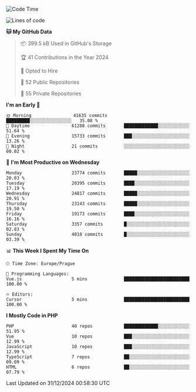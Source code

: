 <!--START_SECTION:waka-->
![Code Time](http://img.shields.io/badge/Code%20Time-1%2C584%20hrs%203%20mins-blue)

![Lines of code](https://img.shields.io/badge/From%20Hello%20World%20I%27ve%20Written-36.6%20million%20lines%20of%20code-blue)

**🐱 My GitHub Data** 

> 📦 399.5 kB Used in GitHub's Storage 
 > 
> 🏆 41 Contributions in the Year 2024
 > 
> 💼 Opted to Hire
 > 
> 📜 52 Public Repositories 
 > 
> 🔑 55 Private Repositories 
 > 
**I'm an Early 🐤** 

```text
🌞 Morning                41635 commits       █████████░░░░░░░░░░░░░░░░   35.08 % 
🌆 Daytime                61288 commits       █████████████░░░░░░░░░░░░   51.64 % 
🌃 Evening                15733 commits       ███░░░░░░░░░░░░░░░░░░░░░░   13.26 % 
🌙 Night                  21 commits          ░░░░░░░░░░░░░░░░░░░░░░░░░   00.02 % 
```
📅 **I'm Most Productive on Wednesday** 

```text
Monday                   23774 commits       █████░░░░░░░░░░░░░░░░░░░░   20.03 % 
Tuesday                  20395 commits       ████░░░░░░░░░░░░░░░░░░░░░   17.19 % 
Wednesday                24817 commits       █████░░░░░░░░░░░░░░░░░░░░   20.91 % 
Thursday                 23143 commits       █████░░░░░░░░░░░░░░░░░░░░   19.50 % 
Friday                   19173 commits       ████░░░░░░░░░░░░░░░░░░░░░   16.16 % 
Saturday                 3357 commits        █░░░░░░░░░░░░░░░░░░░░░░░░   02.83 % 
Sunday                   4018 commits        █░░░░░░░░░░░░░░░░░░░░░░░░   03.39 % 
```


📊 **This Week I Spent My Time On** 

```text
🕑︎ Time Zone: Europe/Prague

💬 Programming Languages: 
Vue.js                   5 mins              █████████████████████████   100.00 % 

🔥 Editors: 
Cursor                   5 mins              █████████████████████████   100.00 % 
```

**I Mostly Code in PHP** 

```text
PHP                      40 repos            █████████████░░░░░░░░░░░░   51.95 % 
Vue                      10 repos            ███░░░░░░░░░░░░░░░░░░░░░░   12.99 % 
JavaScript               10 repos            ███░░░░░░░░░░░░░░░░░░░░░░   12.99 % 
TypeScript               7 repos             ██░░░░░░░░░░░░░░░░░░░░░░░   09.09 % 
HTML                     6 repos             ██░░░░░░░░░░░░░░░░░░░░░░░   07.79 % 
```




 Last Updated on 31/12/2024 00:58:30 UTC
<!--END_SECTION:waka-->
<!--
**AlexKratky/AlexKratky** is a ✨ _special_ ✨ repository because its `README.md` (this file) appears on your GitHub profile.

Here are some ideas to get you started:

- 🔭 I’m currently working on ...
- 🌱 I’m currently learning ...
- 👯 I’m looking to collaborate on ...
- 🤔 I’m looking for help with ...
- 💬 Ask me about ...
- 📫 How to reach me: ...
- 😄 Pronouns: ...
- ⚡ Fun fact: ...
-->
